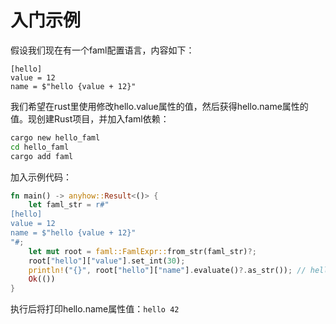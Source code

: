 # 入门示例

假设我们现在有一个faml配置语言，内容如下：

```faml
[hello]
value = 12
name = $"hello {value + 12}"
```

我们希望在rust里使用修改hello.value属性的值，然后获得hello.name属性的值。现创建Rust项目，并加入faml依赖：

```bash
cargo new hello_faml
cd hello_faml
cargo add faml
```

加入示例代码：

```rust
fn main() -> anyhow::Result<()> {
    let faml_str = r#"
[hello]
value = 12
name = $"hello {value + 12}"
"#;
    let mut root = faml::FamlExpr::from_str(faml_str)?;
    root["hello"]["value"].set_int(30);
    println!("{}", root["hello"]["name"].evaluate()?.as_str()); // hello 42
    Ok(())
}
```

执行后将打印hello.name属性值：`hello 42`
